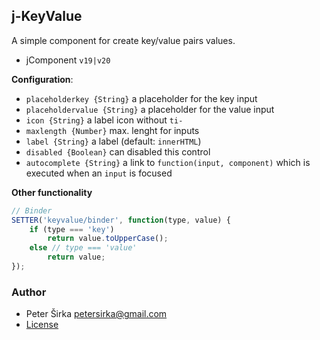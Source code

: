 ## j-KeyValue

A simple component for create key/value pairs values.

- jComponent `v19|v20`

__Configuration__:

- `placeholderkey {String}` a placeholder for the key input
- `placeholdervalue {String}` a placeholder for the value input
- `icon {String}` a label icon without `ti-`
- `maxlength {Number}` max. lenght for inputs
- `label {String}` a label (default: `innerHTML`)
- `disabled {Boolean}` can disabled this control
- `autocomplete {String}` a link to `function(input, component)` which is executed when an `input` is focused

__Other functionality__

```javascript
// Binder
SETTER('keyvalue/binder', function(type, value) {
    if (type === 'key')
        return value.toUpperCase();
    else // type === 'value'
        return value;
});
```

### Author

- Peter Širka <petersirka@gmail.com>
- [License](https://www.totaljs.com/license/)